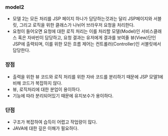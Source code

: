 ### model2
- 모델 2는 모든 처리를 JSP 페이지 하나가 담당하는것과는 달리 JSP페이지와 서블릿, 그리고 로직을 위한 클래스가 나뉘어 브라우저 요청을 처리한다.
- 요청이 들어오면 요청에 대한 로직 처리는 이를 처리할 모델(Model)인 서비스클래스 혹은 자바빈이 담당하고, 요청 결과는 유저에게 결과를 보여줄 뷰(View)단인 JSP에 출력되며,  이를 위한 모든 흐름 제어는 컨트롤러(Controller)인 서블릿에서 담당한다.

### 장점
- 출력을 위한 뷰 코드와 로직 처리를 위한 자바 코드를 분리하기 때문에 JSP 모델1에 비해 코드가 복잡하지 않다.
- 뷰, 로직처리에 대한 분업이 용이하다.
- 기능에 따라 분리되어있기 때문에 유지보수가 용이하다.

### 단점
- 구조가 복잡하여 습득이 어렵고 작업량이 많다.
- JAVA에 대한 깊은 이해가 필요하다.